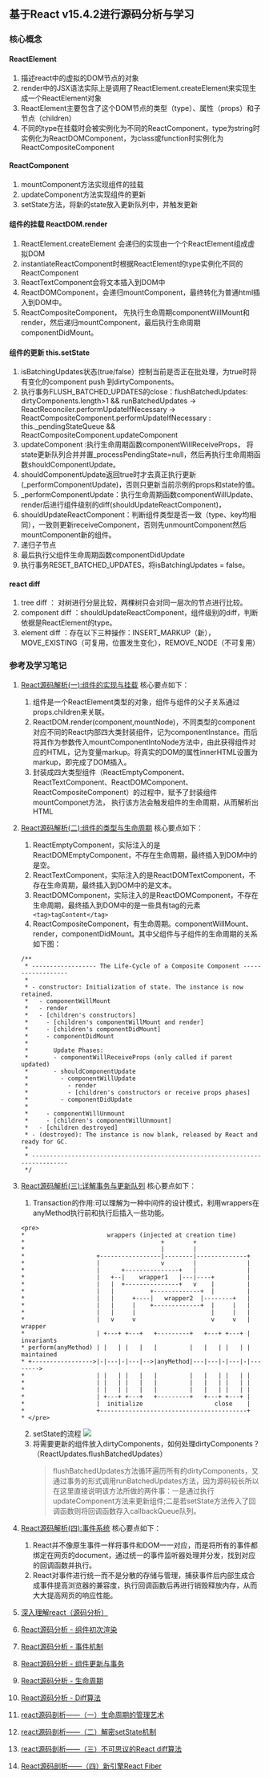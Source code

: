 ## 基于React v15.4.2进行源码分析与学习
### 核心概念
#### ReactElement
1. 描述react中的虚拟的DOM节点的对象
2. render中的JSX语法实际上是调用了ReactElement.createElement来实现生成一个ReactElement对象
3. ReactElement主要包含了这个DOM节点的类型（type）、属性（props）和子节点（children）
4. 不同的type在挂载时会被实例化为不同的ReactComponent，type为string时实例化为ReactDOMComponent，为class或function时实例化为ReactCompositeComponent
#### ReactComponent
1. mountComponent方法实现组件的挂载
2. updateComponent方法实现组件的更新
3. setState方法，将新的state放入更新队列中，并触发更新
#### 组件的挂载 ReactDOM.render
1. ReactElement.createElement 会递归的实现由一个个ReactElement组成虚拟DOM
2. instantiateReactComponent时根据ReactElement的type实例化不同的ReactComponent
3. ReactTextComponent会将文本插入到DOM中
4. ReactDOMComponent，会递归mountComponent，最终转化为普通html插入到DOM中。
5. ReactCompositeComponent， 先执行生命周期componentWillMount和render，然后递归mountComponent，最后执行生命周期componentDidMount。
#### 组件的更新 this.setState
1. isBatchingUpdates状态(true/false）控制当前是否正在批处理，为true时将有变化的component push 到dirtyComponents。
2. 执行事务FLUSH_BATCHED_UPDATES的close：flushBatchedUpdates: dirtyComponents.length>1 && runBatchedUpdates -> ReactReconciler.performUpdateIfNecessary  -> ReactCompositeComponent.performUpdateIfNecessary : this._pendingStateQueue && ReactCompositeComponent.updateComponent
3. updateComponent :执行生命周期函数componentWillReceiveProps， 将state更新队列合并并置_processPendingState=null，然后再执行生命周期函数shouldComponentUpdate。
4. shouldComponentUpdate返回true时才去真正执行更新(_performComponentUpdate)，否则只更新当前示例的props和state的值。
5. _performComponentUpdate：执行生命周期函数componentWillUpdate、render后进行组件级别的diff(shouldUpdateReactComponent)，
6. shouldUpdateReactComponent：判断组件类型是否一致（type、key均相同），一致则更新receiveComponent，否则先unmountComponent然后mountComponent新的组件。
7. 递归子节点
8. 最后执行父组件生命周期函数componentDidUpdate
9. 执行事务RESET_BATCHED_UPDATES，将isBatchingUpdates = false。
#### react diff
1. tree diff ： 对树进行分层比较，两棵树只会对同一层次的节点进行比较。
2. component diff ：shouldUpdateReactComponent，组件级别的diff，判断依据是ReactElement的type。
2. element diff ：存在以下三种操作：INSERT_MARKUP（新），MOVE_EXISTING（可复用，位置发生变化），REMOVE_NODE（不可复用）

### 参考及学习笔记
1. [React源码解析(一):组件的实现与挂载](https://juejin.im/post/5983dfbcf265da3e2f7f32de) 核心要点如下：    
    1. 组件是一个ReactElement类型的对象，组件与组件的父子关系通过props.children来关联。
    2. ReactDOM.render(component,mountNode)，不同类型的component对应不同的React内部四大类封装组件，记为componentInstance。而后将其作为参数传入mountComponentIntoNode方法中，由此获得组件对应的HTML，记为变量markup。将真实的DOM的属性innerHTML设置为markup，即完成了DOM插入。
    3. 封装成四大类型组件（ReactEmptyComponent、ReactTextComponent、ReactDOMComponent、ReactCompositeComponent）的过程中，赋予了封装组件mountComponet方法， 执行该方法会触发组件的生命周期，从而解析出HTML

2. [React源码解析(二):组件的类型与生命周期](https://juejin.im/post/59ca03b9518825177c60d10b) 核心要点如下：
    1. ReactEmptyComponent，实际注入的是ReactDOMEmptyComponent，不存在生命周期，最终插入到DOM中的是空。
    2. ReactTextComponent，实际注入的是ReactDOMTextComponent，不存在生命周期，最终插入到DOM中的是文本。
    3. ReactDOMComponent，实际注入的是ReactDOMComponent，不存在生命周期，最终插入到DOM中的是一些具有tag的元素```<tag>tagContent</tag>```
    4. ReactCompositeComponent，有生命周期。componentWillMount、render，componentDidMount。其中父组件与子组件的生命周期的关系如下图：
    ```
    /**
     * ------------------ The Life-Cycle of a Composite Component ------------------
     *
     * - constructor: Initialization of state. The instance is now retained.
     *   - componentWillMount
     *   - render
     *   - [children's constructors]
     *     - [children's componentWillMount and render]
     *     - [children's componentDidMount]
     *     - componentDidMount
     *
     *       Update Phases:
     *       - componentWillReceiveProps (only called if parent updated)
     *       - shouldComponentUpdate
     *         - componentWillUpdate
     *           - render
     *           - [children's constructors or receive props phases]
     *         - componentDidUpdate
     *
     *     - componentWillUnmount
     *     - [children's componentWillUnmount]
     *   - [children destroyed]
     * - (destroyed): The instance is now blank, released by React and ready for GC.
     *
     * -----------------------------------------------------------------------------
     */
    ```

3. [React源码解析(三):详解事务与更新队列](https://juejin.im/post/59cc4c4bf265da0648446ce0) 核心要点如下：
    1. Transaction的作用:可以理解为一种中间件的设计模式，利用wrappers在anyMethod执行前和执行后插入一些功能。
    ```
    <pre>
    *                       wrappers (injected at creation time)
    *                                      +        +
    *                                      |        |
    *                    +-----------------|--------|--------------+
    *                    |                 v        |              |
    *                    |      +---------------+   |              |
    *                    |   +--|    wrapper1   |---|----+         |
    *                    |   |  +---------------+   v    |         |
    *                    |   |          +-------------+  |         |
    *                    |   |     +----|   wrapper2  |--------+   |
    *                    |   |     |    +-------------+  |     |   |
    *                    |   |     |                     |     |   |
    *                    |   v     v                     v     v   | wrapper
    *                    | +---+ +---+   +---------+   +---+ +---+ | invariants
    * perform(anyMethod) | |   | |   |   |         |   |   | |   | | maintained
    * +----------------->|-|---|-|---|-->|anyMethod|---|---|-|---|-|-------->
    *                    | |   | |   |   |         |   |   | |   | |
    *                    | |   | |   |   |         |   |   | |   | |
    *                    | |   | |   |   |         |   |   | |   | |
    *                    | +---+ +---+   +---------+   +---+ +---+ |
    *                    |  initialize                    close    |
    *                    +-----------------------------------------+
    * </pre>

    ```
    2. setState的流程
    ![](https://user-gold-cdn.xitu.io/2018/3/1/161df93690f3abac?imageView2/0/w/1280/h/960/format/webp/ignore-error/1)
    3. 将需要更新的组件放入dirtyComponents，如何处理dirtyComponents？（ReactUpdates.flushBatchedUpdates）
        > flushBatchedUpdates方法循环遍历所有的dirtyComponents，又通过事务的形式调用runBatchedUpdates方法，因为源码较长所以在这里直接说明该方法所做的两件事：一是通过执行updateComponent方法来更新组件;二是若setState方法传入了回调函数则将回调函数存入callbackQueue队列。
4. [React源码解析(四):事件系统](https://juejin.im/post/5a0cf54ff265da43333df2c4) 核心要点如下：  
    1. React并不像原生事件一样将事件和DOM一一对应，而是将所有的事件都绑定在网页的document，通过统一的事件监听器处理并分发，找到对应的回调函数并执行。
    2. React对事件进行统一而不是分散的存储与管理，捕获事件后内部生成合成事件提高浏览器的兼容度，执行回调函数后再进行销毁释放内存，从而大大提高网页的响应性能。

5. [深入理解react（源码分析）](https://github.com/lanjingling0510/blog/issues/1)
6. [React源码分析 - 组件初次渲染](https://juejin.im/post/5a92e02d6fb9a0633d71f7f7)
7. [React源码分析 - 事件机制](https://juejin.im/post/5a92e120f265da4e9e307fea)
8. [React源码分析 - 组件更新与事务](https://juejin.im/post/5a92e234f265da4e6f1801e6)
9. [React源码分析 - 生命周期](https://juejin.im/post/5a92e2d65188257a6426bad0)
10. [React源码分析 - Diff算法](https://juejin.im/post/5aa163df518825557b4c4f0a)
11. [react源码剖析——（一）生命周期的管理艺术](https://www.jianshu.com/p/18523cdaf893)
12. [react源码剖析——（二）解密setState机制](https://www.jianshu.com/p/0cdaafe2a26e)
13. [react源码剖析——（三）不可思议的React diff算法](https://www.jianshu.com/p/ca44182828ae)
14. [React源码剖析——（四）新引擎React Fiber](https://www.jianshu.com/p/420b5c030e98)
